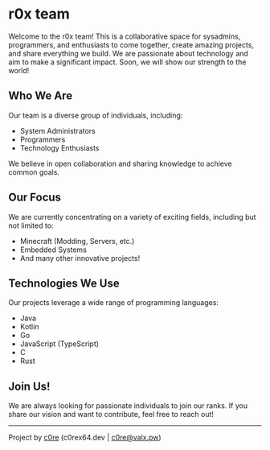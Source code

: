 # r0x team

Welcome to the r0x team! This is a collaborative space for sysadmins, programmers, and enthusiasts to come together, create amazing projects, and share everything we build. We are passionate about technology and aim to make a significant impact. Soon, we will show our strength to the world!

## Who We Are

Our team is a diverse group of individuals, including:
*   System Administrators
*   Programmers
*   Technology Enthusiasts

We believe in open collaboration and sharing knowledge to achieve common goals.

## Our Focus

We are currently concentrating on a variety of exciting fields, including but not limited to:
*   Minecraft (Modding, Servers, etc.)
*   Embedded Systems
*   And many other innovative projects!

## Technologies We Use

Our projects leverage a wide range of programming languages:
*   Java
*   Kotlin
*   Go
*   JavaScript (TypeScript)
*   C
*   Rust

## Join Us!

We are always looking for passionate individuals to join our ranks. If you share our vision and want to contribute, feel free to reach out!

---

Project by [c0re](https://github.com/c0rex86) (c0rex64.dev | c0re@valx.pw) 
